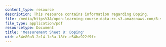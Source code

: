 ```yaml
---
content_type: resource
description: This resource contains information regarding Doping.
file: /media/https%3A/open-learning-course-data-rc.s3.amazonaws.com/6-s079-nanomaker-spring-2013/a54e80a32c141c3a18fce54ba922f9fc_MIT6_S079S13_lab08.pdf
file_type: application/pdf
resourcetype: Document
title: 'Measurement Sheet 8: Doping'
uid: a54e80a3-2c14-1c3a-18fc-e54ba922f9fc
---
```

